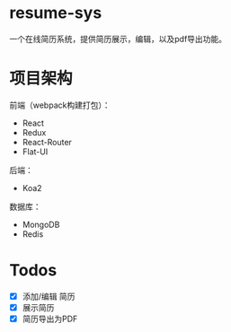 # resume-sys
一个在线简历系统，提供简历展示，编辑，以及pdf导出功能。

# 项目架构
前端（webpack构建打包）：
* React
* Redux
* React-Router
* Flat-UI

后端：
* Koa2

数据库：
* MongoDB
* Redis

# Todos
- [x] 添加/编辑 简历
- [x] 展示简历
- [x] 简历导出为PDF